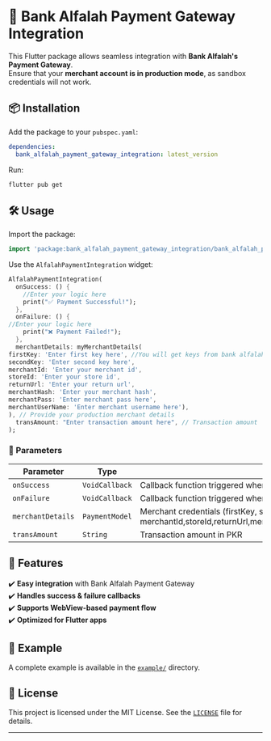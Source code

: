 
# 🚀 Bank Alfalah Payment Gateway Integration  

This Flutter package allows seamless integration with **Bank Alfalah's Payment Gateway**.  
Ensure that your **merchant account is in production mode**, as sandbox credentials will not work.  

## 📦 Installation  

Add the package to your `pubspec.yaml`:  

```yaml
dependencies:
  bank_alfalah_payment_gateway_integration: latest_version
```

Run:

```sh
flutter pub get
```

## 🛠 Usage

Import the package:

```dart
import 'package:bank_alfalah_payment_gateway_integration/bank_alfalah_payment_gateway_integration.dart';
```

Use the `AlfalahPaymentIntegration` widget:

```dart
AlfalahPaymentIntegration(
  onSuccess: () {
    //Enter your logic here
    print("✅ Payment Successful!");
  },
  onFailure: () {
//Enter your logic here
    print("❌ Payment Failed!");
  },
  merchantDetails: myMerchantDetails(
firstKey: 'Enter first key here', //You will get keys from bank alfalah
secondKey: 'Enter second key here',
merchantId: 'Enter your merchant id',
storeId: 'Enter your store id',
returnUrl: 'Enter your return url',
merchantHash: 'Enter your merchant hash',
merchantPass: 'Enter merchant pass here',
merchantUserName: 'Enter merchant username here'),
), // Provide your production merchant details
  transAmount: "Enter transaction amount here", // Transaction amount
);
```

### 📌 Parameters

| Parameter          | Type           | Description                                                                                         |
|--------------------|----------------|-----------------------------------------------------------------------------------------------------|
| `onSuccess`       | `VoidCallback` | Callback function triggered when payment is successful                                              |
| `onFailure`       | `VoidCallback` | Callback function triggered when payment fails                                                      |
| `merchantDetails` | `PaymentModel` | Merchant credentials (firstKey, secondKey, merchantId,storeId,returnUrl,merchantHash,merchantPass,merchantUserName) |
| `transAmount`     | `String`       | Transaction amount in PKR                                                                           |

## 🌟 Features

✔️ **Easy integration** with Bank Alfalah Payment Gateway  
✔️ **Handles success & failure callbacks**  
✔️ **Supports WebView-based payment flow**  
✔️ **Optimized for Flutter apps**

## 📜 Example

A complete example is available in the [`example/`](example/) directory.

## 📝 License

This project is licensed under the MIT License. See the [`LICENSE`](LICENSE) file for details.

---